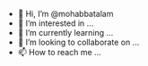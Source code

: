 - 👋 Hi, I’m @mohabbatalam
- 👀 I’m interested in ...
- 🌱 I’m currently learning ...
- 💞️ I’m looking to collaborate on ...
- 📫 How to reach me ...

<!---
mohabbatalam/mohabbatalam is a ✨ special ✨ repository because its `README.md` (this file) appears on your GitHub profile.
You can click the Preview link to take a look at your changes.
--->
